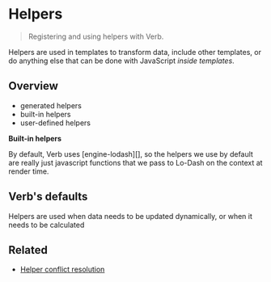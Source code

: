# Helpers

> Registering and using helpers with Verb.

Helpers are used in templates to transform data, include other templates, or do anything else that can be done with JavaScript _inside templates_.

## Overview

- generated helpers
- built-in helpers
- user-defined helpers


**Built-in helpers**

By default, Verb uses [engine-lodash][], so the helpers we use by default are really just javascript functions that we pass to Lo-Dash on the context at render time.


## Verb's defaults

Helpers are used when data needs to be updated dynamically, or when it needs to be calculated


## Related

- [Helper conflict resolution](./helper-conflict-resolution.md)
